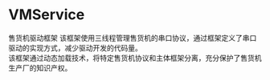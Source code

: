 # VMService
售货机驱动框架
该框架使用三线程管理售货机的串口协议，通过框架定义了串口驱动的实现方式，减少驱动开发的代码量。  
该框架通过动态加载技术，将特定售货机协议和主体框架分离，充分保护了售货机生产厂的知识产权。
